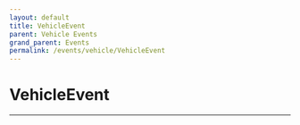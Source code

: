 ```yaml
---
layout: default
title: VehicleEvent
parent: Vehicle Events
grand_parent: Events
permalink: /events/vehicle/VehicleEvent
---
```


# VehicleEvent

---
